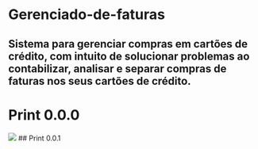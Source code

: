 # Gerenciado-de-faturas
## Sistema para gerenciar compras em cartões de crédito, com intuito de solucionar problemas ao contabilizar, analisar e separar compras de faturas nos seus cartões de crédito.

# Print 0.0.0
<img src=https://user-images.githubusercontent.com/115576665/285456351-cc5269cc-1722-4966-91df-497d7b835b9d.png>
## Print 0.0.1
<img scr=https://user-images.githubusercontent.com/115576665/285468535-169911b6-420e-4847-b1e7-434dff8b463f.png>
